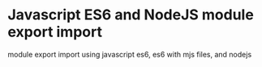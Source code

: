 # Javascript ES6 and NodeJS module export import
module export import using javascript es6, es6 with mjs files, and nodejs
